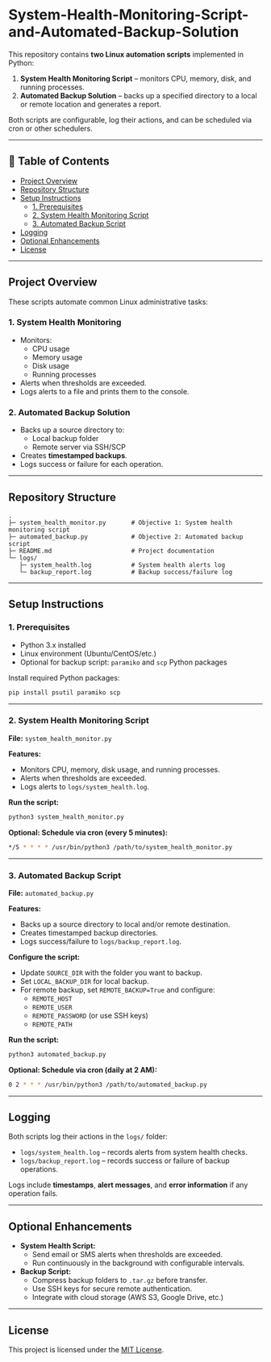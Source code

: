 # System-Health-Monitoring-Script-and-Automated-Backup-Solution

This repository contains **two Linux automation scripts** implemented in Python:  

1. **System Health Monitoring Script** – monitors CPU, memory, disk, and running processes.  
2. **Automated Backup Solution** – backs up a specified directory to a local or remote location and generates a report.  

Both scripts are configurable, log their actions, and can be scheduled via cron or other schedulers.

---

## 📑 Table of Contents
- [Project Overview](#project-overview)
- [Repository Structure](#repository-structure)
- [Setup Instructions](#setup-instructions)
  - [1. Prerequisites](#1-prerequisites)
  - [2. System Health Monitoring Script](#2-system-health-monitoring-script)
  - [3. Automated Backup Script](#3-automated-backup-script)
- [Logging](#logging)
- [Optional Enhancements](#optional-enhancements)
- [License](#license)

---

## Project Overview
These scripts automate common Linux administrative tasks:

### 1. System Health Monitoring
- Monitors:
  - CPU usage
  - Memory usage
  - Disk usage
  - Running processes
- Alerts when thresholds are exceeded.
- Logs alerts to a file and prints them to the console.

### 2. Automated Backup Solution
- Backs up a source directory to:
  - Local backup folder  
  - Remote server via SSH/SCP
- Creates **timestamped backups**.
- Logs success or failure for each operation.

---

## Repository Structure
```
.
├─ system_health_monitor.py       # Objective 1: System health monitoring script
├─ automated_backup.py            # Objective 2: Automated backup script
├─ README.md                      # Project documentation
└─ logs/
   ├─ system_health.log           # System health alerts log
   └─ backup_report.log           # Backup success/failure log
```

---

## Setup Instructions

### 1. Prerequisites
- Python 3.x installed
- Linux environment (Ubuntu/CentOS/etc.)
- Optional for backup script: `paramiko` and `scp` Python packages

Install required Python packages:
```bash
pip install psutil paramiko scp
```

---

### 2. System Health Monitoring Script

**File:** `system_health_monitor.py`

**Features:**
- Monitors CPU, memory, disk usage, and running processes.
- Alerts when thresholds are exceeded.
- Logs alerts to `logs/system_health.log`.

**Run the script:**
```bash
python3 system_health_monitor.py
```

**Optional: Schedule via cron (every 5 minutes):**
```bash
*/5 * * * * /usr/bin/python3 /path/to/system_health_monitor.py
```

---

### 3. Automated Backup Script

**File:** `automated_backup.py`

**Features:**
- Backs up a source directory to local and/or remote destination.
- Creates timestamped backup directories.
- Logs success/failure to `logs/backup_report.log`.

**Configure the script:**
- Update `SOURCE_DIR` with the folder you want to backup.
- Set `LOCAL_BACKUP_DIR` for local backup.
- For remote backup, set `REMOTE_BACKUP=True` and configure:
  - `REMOTE_HOST`
  - `REMOTE_USER`
  - `REMOTE_PASSWORD` (or use SSH keys)
  - `REMOTE_PATH`

**Run the script:**
```bash
python3 automated_backup.py
```

**Optional: Schedule via cron (daily at 2 AM):**
```bash
0 2 * * * /usr/bin/python3 /path/to/automated_backup.py
```

---

## Logging
Both scripts log their actions in the `logs/` folder:
- `logs/system_health.log` – records alerts from system health checks.
- `logs/backup_report.log` – records success or failure of backup operations.

Logs include **timestamps**, **alert messages**, and **error information** if any operation fails.

---

## Optional Enhancements
- **System Health Script:**
  - Send email or SMS alerts when thresholds are exceeded.
  - Run continuously in the background with configurable intervals.
- **Backup Script:**
  - Compress backup folders to `.tar.gz` before transfer.
  - Use SSH keys for secure remote authentication.
  - Integrate with cloud storage (AWS S3, Google Drive, etc.)

---

## License
This project is licensed under the [MIT License](LICENSE).
